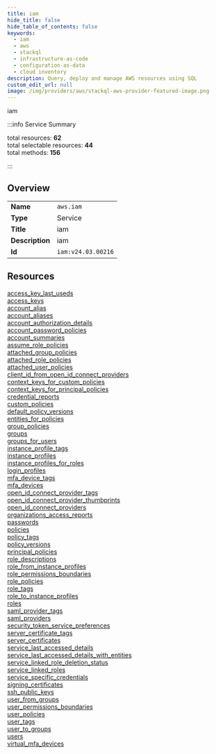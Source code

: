 ```yaml
---
title: iam
hide_title: false
hide_table_of_contents: false
keywords:
  - iam
  - aws
  - stackql
  - infrastructure-as-code
  - configuration-as-data
  - cloud inventory
description: Query, deploy and manage AWS resources using SQL
custom_edit_url: null
image: /img/providers/aws/stackql-aws-provider-featured-image.png
---
```

iam  
    
:::info Service Summary

<div class="row">
<div class="providerDocColumn">
<span>total resources:&nbsp;<b>62</b></span><br />
<span>total selectable resources:&nbsp;<b>44</b></span><br />
<span>total methods:&nbsp;<b>156</b></span><br />
</div>
</div>

:::

## Overview
<table><tbody>
<tr><td><b>Name</b></td><td><code>aws.iam</code></td></tr>
<tr><td><b>Type</b></td><td>Service</td></tr>
<tr><td><b>Title</b></td><td>iam</td></tr>
<tr><td><b>Description</b></td><td>iam</td></tr>
<tr><td><b>Id</b></td><td><code>iam:v24.03.00216</code></td></tr>
</tbody></table>

## Resources
<div class="row">
<div class="providerDocColumn">
<a href="/providers/aws/iam/access_key_last_useds/">access_key_last_useds</a><br />
<a href="/providers/aws/iam/access_keys/">access_keys</a><br />
<a href="/providers/aws/iam/account_alias/">account_alias</a><br />
<a href="/providers/aws/iam/account_aliases/">account_aliases</a><br />
<a href="/providers/aws/iam/account_authorization_details/">account_authorization_details</a><br />
<a href="/providers/aws/iam/account_password_policies/">account_password_policies</a><br />
<a href="/providers/aws/iam/account_summaries/">account_summaries</a><br />
<a href="/providers/aws/iam/assume_role_policies/">assume_role_policies</a><br />
<a href="/providers/aws/iam/attached_group_policies/">attached_group_policies</a><br />
<a href="/providers/aws/iam/attached_role_policies/">attached_role_policies</a><br />
<a href="/providers/aws/iam/attached_user_policies/">attached_user_policies</a><br />
<a href="/providers/aws/iam/client_id_from_open_id_connect_providers/">client_id_from_open_id_connect_providers</a><br />
<a href="/providers/aws/iam/context_keys_for_custom_policies/">context_keys_for_custom_policies</a><br />
<a href="/providers/aws/iam/context_keys_for_principal_policies/">context_keys_for_principal_policies</a><br />
<a href="/providers/aws/iam/credential_reports/">credential_reports</a><br />
<a href="/providers/aws/iam/custom_policies/">custom_policies</a><br />
<a href="/providers/aws/iam/default_policy_versions/">default_policy_versions</a><br />
<a href="/providers/aws/iam/entities_for_policies/">entities_for_policies</a><br />
<a href="/providers/aws/iam/group_policies/">group_policies</a><br />
<a href="/providers/aws/iam/groups/">groups</a><br />
<a href="/providers/aws/iam/groups_for_users/">groups_for_users</a><br />
<a href="/providers/aws/iam/instance_profile_tags/">instance_profile_tags</a><br />
<a href="/providers/aws/iam/instance_profiles/">instance_profiles</a><br />
<a href="/providers/aws/iam/instance_profiles_for_roles/">instance_profiles_for_roles</a><br />
<a href="/providers/aws/iam/login_profiles/">login_profiles</a><br />
<a href="/providers/aws/iam/mfa_device_tags/">mfa_device_tags</a><br />
<a href="/providers/aws/iam/mfa_devices/">mfa_devices</a><br />
<a href="/providers/aws/iam/open_id_connect_provider_tags/">open_id_connect_provider_tags</a><br />
<a href="/providers/aws/iam/open_id_connect_provider_thumbprints/">open_id_connect_provider_thumbprints</a><br />
<a href="/providers/aws/iam/open_id_connect_providers/">open_id_connect_providers</a><br />
<a href="/providers/aws/iam/organizations_access_reports/">organizations_access_reports</a><br />
</div>
<div class="providerDocColumn">
<a href="/providers/aws/iam/passwords/">passwords</a><br />
<a href="/providers/aws/iam/policies/">policies</a><br />
<a href="/providers/aws/iam/policy_tags/">policy_tags</a><br />
<a href="/providers/aws/iam/policy_versions/">policy_versions</a><br />
<a href="/providers/aws/iam/principal_policies/">principal_policies</a><br />
<a href="/providers/aws/iam/role_descriptions/">role_descriptions</a><br />
<a href="/providers/aws/iam/role_from_instance_profiles/">role_from_instance_profiles</a><br />
<a href="/providers/aws/iam/role_permissions_boundaries/">role_permissions_boundaries</a><br />
<a href="/providers/aws/iam/role_policies/">role_policies</a><br />
<a href="/providers/aws/iam/role_tags/">role_tags</a><br />
<a href="/providers/aws/iam/role_to_instance_profiles/">role_to_instance_profiles</a><br />
<a href="/providers/aws/iam/roles/">roles</a><br />
<a href="/providers/aws/iam/saml_provider_tags/">saml_provider_tags</a><br />
<a href="/providers/aws/iam/saml_providers/">saml_providers</a><br />
<a href="/providers/aws/iam/security_token_service_preferences/">security_token_service_preferences</a><br />
<a href="/providers/aws/iam/server_certificate_tags/">server_certificate_tags</a><br />
<a href="/providers/aws/iam/server_certificates/">server_certificates</a><br />
<a href="/providers/aws/iam/service_last_accessed_details/">service_last_accessed_details</a><br />
<a href="/providers/aws/iam/service_last_accessed_details_with_entities/">service_last_accessed_details_with_entities</a><br />
<a href="/providers/aws/iam/service_linked_role_deletion_status/">service_linked_role_deletion_status</a><br />
<a href="/providers/aws/iam/service_linked_roles/">service_linked_roles</a><br />
<a href="/providers/aws/iam/service_specific_credentials/">service_specific_credentials</a><br />
<a href="/providers/aws/iam/signing_certificates/">signing_certificates</a><br />
<a href="/providers/aws/iam/ssh_public_keys/">ssh_public_keys</a><br />
<a href="/providers/aws/iam/user_from_groups/">user_from_groups</a><br />
<a href="/providers/aws/iam/user_permissions_boundaries/">user_permissions_boundaries</a><br />
<a href="/providers/aws/iam/user_policies/">user_policies</a><br />
<a href="/providers/aws/iam/user_tags/">user_tags</a><br />
<a href="/providers/aws/iam/user_to_groups/">user_to_groups</a><br />
<a href="/providers/aws/iam/users/">users</a><br />
<a href="/providers/aws/iam/virtual_mfa_devices/">virtual_mfa_devices</a><br />
</div>
</div>
